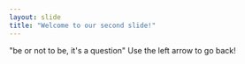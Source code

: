 ```yaml
---
layout: slide
title: "Welcome to our second slide!"
---
```

"be or not to be, it's a question"
Use the left arrow to go back!
